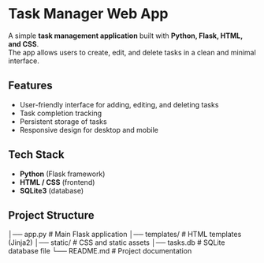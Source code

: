 # Task Manager Web App  

A simple **task management application** built with **Python, Flask, HTML, and CSS**.  
The app allows users to create, edit, and delete tasks in a clean and minimal interface.  

## Features  
- User-friendly interface for adding, editing, and deleting tasks  
- Task completion tracking  
- Persistent storage of tasks  
- Responsive design for desktop and mobile  

## Tech Stack  
- **Python** (Flask framework)  
- **HTML / CSS** (frontend)  
- **SQLite3** (database)  

## Project Structure  
│── app.py # Main Flask application
│── templates/ # HTML templates (Jinja2)
│── static/ # CSS and static assets
│── tasks.db # SQLite database file
└── README.md # Project documentation
